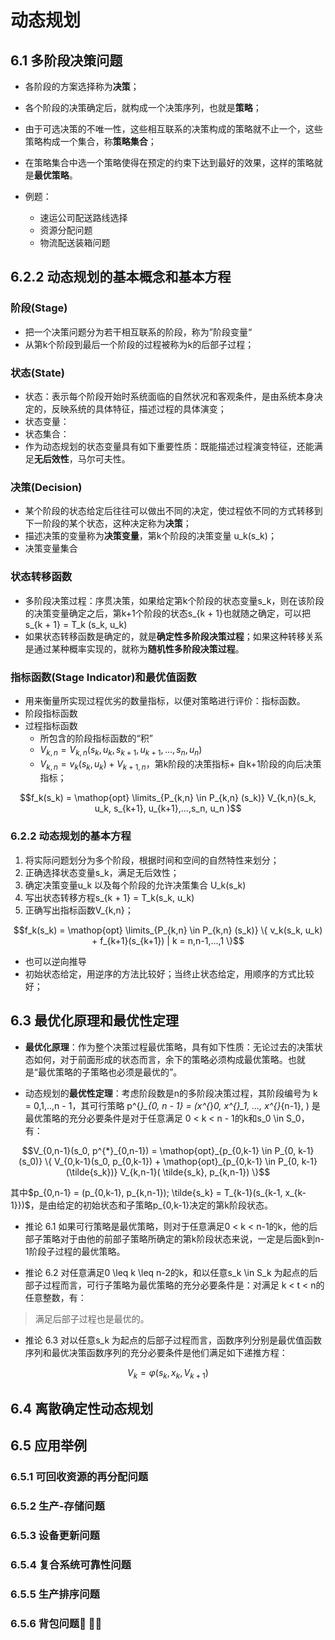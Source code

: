 # 动态规划

## 6.1 多阶段决策问题

- 各阶段的方案选择称为**决策**；
- 各个阶段的决策确定后，就构成一个决策序列，也就是**策略**；
- 由于可选决策的不唯一性，这些相互联系的决策构成的策略就不止一个，这些策略构成一个集合，称**策略集合**；
- 在策略集合中选一个策略使得在预定的约束下达到最好的效果，这样的策略就是**最优策略**。

- 例题：
    - 速运公司配送路线选择
    - 资源分配问题
    - 物流配送装箱问题

## 6.2.2 动态规划的基本概念和基本方程

### 阶段(Stage)
- 把一个决策问题分为若干相互联系的阶段，称为”阶段变量“
- 从第k个阶段到最后一个阶段的过程被称为k的后部子过程；

### 状态(State)
- 状态：表示每个阶段开始时系统面临的自然状况和客观条件，是由系统本身决定的，反映系统的具体特征，描述过程的具体演变；
- 状态变量：
- 状态集合：
- 作为动态规划的状态变量具有如下重要性质：既能描述过程演变特征，还能满足**无后效性**，马尔可夫性。  

### 决策(Decision)
- 某个阶段的状态给定后往往可以做出不同的决定，使过程依不同的方式转移到下一阶段的某个状态，这种决定称为**决策**； 
- 描述决策的变量称为**决策变量**，第k个阶段的决策变量 u_k(s_k)；
- 决策变量集合

### 状态转移函数
- 多阶段决策过程：序贯决策，如果给定第k个阶段的状态变量s_k，则在该阶段的决策变量确定之后，第k+1个阶段的状态s_{k + 1}也就随之确定，可以把s_{k + 1} = T_k (s_k, u_k)
- 如果状态转移函数是确定的，就是**确定性多阶段决策过程**；如果这种转移关系是通过某种概率实现的，就称为**随机性多阶段决策过程**。

### 指标函数(Stage Indicator)和最优值函数
- 用来衡量所实现过程优劣的数量指标，以便对策略进行评价：指标函数。
- 阶段指标函数
- 过程指标函数
    - 所包含的阶段指标函数的“积”
    - $V_{k, n} = V_{k,n}(s_k, u_k, s_{k+1}, u_{k+1},...,s_n, u_n)$
    - $V_{k,n} = v_k(s_k,u_k) + V_{k+1,n}$，第k阶段的决策指标+ 自k+1阶段的向后决策指标；

$$f_k(s_k) = \mathop{opt} \limits_{P_{k,n} \in P_{k,n} (s_k)} V_{k,n}(s_k, u_k, s_{k+1}, u_{k+1},...,s_n, u_n )$$ 

### 6.2.2 动态规划的基本方程

1. 将实际问题划分为多个阶段，根据时间和空间的自然特性来划分；
2. 正确选择状态变量s_k，满足无后效性；
3. 确定决策变量u_k 以及每个阶段的允许决策集合 U_k(s_k)
4. 写出状态转移方程s_{k + 1} = T_k(s_k, u_k)
5. 正确写出指标函数V_{k,n}；

$$f_k(s_k) = \mathop{opt} \limits_{P_{k,n} \in P_{k,n} (s_k)} \{ v_k(s_k, u_k) + f_{k+1}(s_{k+1}) | k = n,n-1,...,1 \}$$

- 也可以逆向推导
- 初始状态给定，用逆序的方法比较好；当终止状态给定，用顺序的方式比较好；

## 6.3 最优化原理和最优性定理

- **最优化原理**：作为整个决策过程最优策略，具有如下性质：无论过去的决策状态如何，对于前面形成的状态而言，余下的策略必须构成最优策略。也就是“最优策略的子策略也必须是最优的”。


- 动态规划的**最优性定理**：考虑阶段数是n的多阶段决策过程，其阶段编号为 k = 0,1,..,n - 1，其可行策略 p^{*}_{0, n - 1} = (x^{*}_0, x^{*}_1, ..., x^{*}_{n-1}, ) 是最优策略的充分必要条件是对于任意满足 0 < k < n - 1的k和s_0 \in S_0，有：

$$V_{0,n-1}(s_0, p^{*}_{0,n-1}) = \mathop{opt}_{p_{0,k-1} \in P_{0, k-1}(s_0)} \{ V_{0,k-1}(s_0, p_{0,k-1}) +  \mathop{opt}_{p_{0,k-1} \in P_{0, k-1}(\tilde{s_k})} V_{k,n-1}( \tilde{s_k}, p_{k,n-1}) \}$$

其中$p_{0,n-1} = (p_{0,k-1}, p_{k,n-1}); \tilde{s_k} = T_{k-1}(s_{k-1, x_{k-1}})$，是由给定的初始状态和子策略p_{0,k-1}决定的第k阶段状态。


- 推论 6.1 如果可行策略是最优策略，则对于任意满足0 < k < n-1的k，他的后部子策略对于由他的前部子策略所确定的第k阶段状态来说，一定是后面k到n-1阶段子过程的最优策略。

- 推论 6.2 对任意满足0 \leq k \leq n-2的k，和以任意s_k \in S_k 为起点的后部子过程而言，可行子策略为最优策略的充分必要条件是：对满足 k < t < n的任意整数，有：

$$$$

> 满足后部子过程也是最优的。

- 推论 6.3 对以任意s_k 为起点的后部子过程而言，函数序列分别是最优值函数序列和最优决策函数序列的充分必要条件是他们满足如下递推方程：

$$$$

$$V_k = \varphi (s_k, x_k, V_{k+1})$$

## 6.4 离散确定性动态规划

## 6.5 应用举例

### 6.5.1 可回收资源的再分配问题

### 6.5.2 生产-存储问题

### 6.5.3 设备更新问题

### 6.5.4 复合系统可靠性问题

### 6.5.5 生产排序问题

### 6.5.6 背包问题🎒 🌟🌟